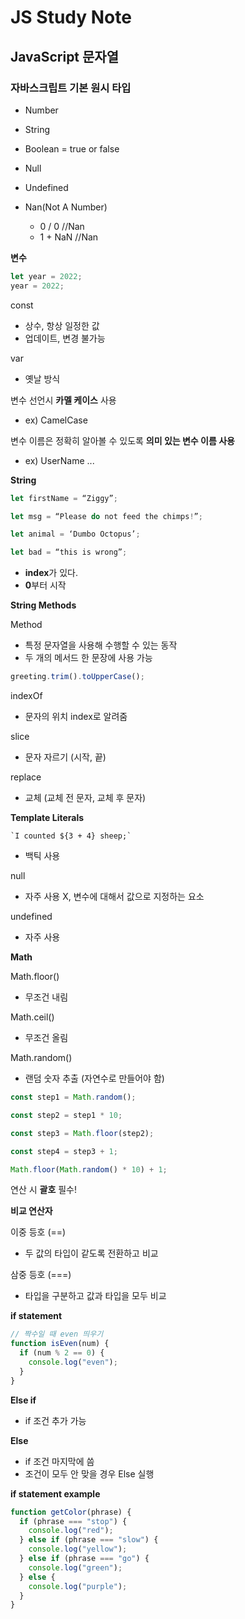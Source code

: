 # JS Study Note

## JavaScript 문자열

### 자바스크립트 기본 원시 타입

- Number
- String
- Boolean = true or false
- Null
- Undefined

- Nan(Not A Number)
  - 0 / 0 //Nan
  - 1 + NaN //Nan

**변수**

```js
let year = 2022;
year = 2022;
```

const

- 상수, 항상 일정한 값
- 업데이트, 변경 불가능

var

- 옛날 방식

변수 선언시 **카멜 케이스** 사용

- ex) CamelCase

변수 이름은 정확히 알아볼 수 있도록 **의미 있는 변수 이름 사용**

- ex) UserName ...

**String**

```js
let firstName = “Ziggy”;

let msg = “Please do not feed the chimps!”;

let animal = ‘Dumbo Octopus’;

let bad = “this is wrong”;
```

- **index**가 있다.
- **0**부터 시작

**String Methods**

Method

- 특정 문자열을 사용해 수행할 수 있는 동작
- 두 개의 메서드 한 문장에 사용 가능

```js
greeting.trim().toUpperCase();
```

indexOf

- 문자의 위치 index로 알려줌

slice

- 문자 자르기 (시작, 끝)

replace

- 교체 (교체 전 문자, 교체 후 문자)

**Template Literals**

```
`I counted ${3 + 4} sheep;`
```

- 백틱 사용

null

- 자주 사용 X, 변수에 대해서 값으로 지정하는 요소

undefined

- 자주 사용

**Math**

Math.floor()

- 무조건 내림

Math.ceil()

- 무조건 올림

Math.random()

- 랜덤 숫자 추출 (자연수로 만들어야 함)

```js
const step1 = Math.random();

const step2 = step1 * 10;

const step3 = Math.floor(step2);

const step4 = step3 + 1;

Math.floor(Math.random() * 10) + 1;
```

연산 시 **괄호** 필수!

**비교 연산자**

이중 등호 (==)

- 두 값의 타입이 같도록 전환하고 비교

삼중 등호 (===)

- 타입을 구분하고 값과 타입을 모두 비교

**if statement**

```js
// 짝수일 때 even 띄우기
function isEven(num) {
  if (num % 2 == 0) {
    console.log("even");
  }
}
```

**Else if**

- if 조건 추가 가능

**Else**

- if 조건 마지막에 씀
- 조건이 모두 안 맞을 경우 Else 실행

**if statement example**

```js
function getColor(phrase) {
  if (phrase === "stop") {
    console.log("red");
  } else if (phrase === "slow") {
    console.log("yellow");
  } else if (phrase === "go") {
    console.log("green");
  } else {
    console.log("purple");
  }
}
```
